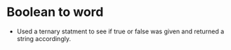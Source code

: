# Boolean to word 

* Used a ternary statment to see if true or false was given and returned a string accordingly.
